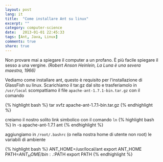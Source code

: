 ```yaml
---
layout: post
lang: it
title:  "Come installare Ant su linux"
excerpt: ""
category: computer-science
date:   2013-01-01 22:45:33
tags: [Ant, Java, Linux]
comments: true
share: true
---
```


Non provare mai a spiegare il computer a un profano. È più facile spiegare il sesso a una vergine.
*(Robert Anson Heinlein, La Luna è una severa maestra, 1966)*

Vediamo come installare ant, questo è requisito per l'installazione di GlassFish su linux.
Scarichiamo il tar.gz dal sito e trasferiamolo in `/usr/local`
scompattiamo il file `apache-ant-1.7.1-bin.tar.gz` con il comando

{% highlight bash %}
tar xvfz apache-ant-1.7.1-bin.tar.gz
{% endhighlight %}

creiamo il nostro solito link simbolico con il comando `ln`
{% highlight bash %}
ln -s apache-ant-1.7.1 ant
{% endhighlight %}

aggiungiamo in `/root/.bashrc` (o nella nostra home di utente non root) le variabili di ambiente

{% highlight bash %}
ANT_HOME=/usr/local/ant
export ANT_HOME
PATH=$ANT_HOME/bin:.:$PATH
export PATH
{% endhighlight %}


